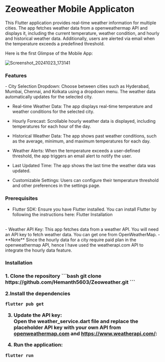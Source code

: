 <h1>Zeoweather Mobile Applicaton</h1>

This Flutter application provides real-time weather information for multiple cities. The app fetches weather data from a openweathermap API and displays it, including the current temperature, weather condition, and hourly and historical weather data. Additionally, users are alerted via email when the temperature exceeds a predefined threshold.

Here is the first Glimpse of the Mobile App:

![Screenshot_20241023_173141](https://github.com/user-attachments/assets/972acbe8-70e7-46f9-8ee0-3dcba6e17a68)


<h3>Features</h3>
 -  City Selection Dropdown: Choose between cities such as Hyderabad, Mumbai, Chennai, and Kolkata using a dropdown menu. The weather data automatically updates for the selected city.
 

 - Real-time Weather Data: The app displays real-time temperature and weather conditions for the selected city.

 - Hourly Forecast: Scrollable hourly weather data is displayed, including temperatures for each hour of the day.

 - Historical Weather Data: The app shows past weather conditions, such as the average, minimum, and maximum temperatures for each day.

 - Weather Alerts: When the temperature exceeds a user-defined threshold, the app triggers an email alert to notify the user.

 - Last Updated Time: The app shows the last time the weather data was updated.

 - Customizable Settings: Users can configure their temperature threshold and other preferences in the settings page.


<h3>Prerequisites</h3>

 - Flutter SDK: Ensure you have Flutter installed. You can install Flutter by following the instructions here: Flutter Installation
<br>
 - Weather API Key: This app fetches data from a weather API. You will need an API key to fetch weather data. You can get one from OpenWeatherMap.
 - **Note**
Since the hourly data for a city require paid plan in the openweathermap API, hence I have used the weatherapi.com API to integrate the hourly data feature.


<h3>Installation<h3>
1. Clone the repository
```bash
git clone https://github.com/Hemanth5603/Zeoweather.git
```

2.Install the dependencies
```bash
flutter pub get
```

3. Update the API key: <br>
Open the weather_service.dart file and replace the placeholder API key with your own API from [openweathermap.com](https://openweathermap.org/) and https://www.weatherapi.com/:

4. Run the application:

```bash
flutter run
```

